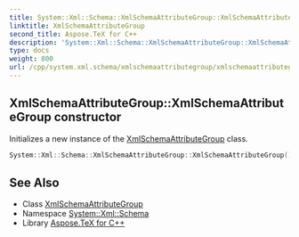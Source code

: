 ```yaml
---
title: System::Xml::Schema::XmlSchemaAttributeGroup::XmlSchemaAttributeGroup constructor
linktitle: XmlSchemaAttributeGroup
second_title: Aspose.TeX for C++
description: 'System::Xml::Schema::XmlSchemaAttributeGroup::XmlSchemaAttributeGroup constructor. Initializes a new instance of the XmlSchemaAttributeGroup class in C++.'
type: docs
weight: 800
url: /cpp/system.xml.schema/xmlschemaattributegroup/xmlschemaattributegroup/
---
```

## XmlSchemaAttributeGroup::XmlSchemaAttributeGroup constructor


Initializes a new instance of the [XmlSchemaAttributeGroup](../) class.

```cpp
System::Xml::Schema::XmlSchemaAttributeGroup::XmlSchemaAttributeGroup()
```

## See Also

* Class [XmlSchemaAttributeGroup](../)
* Namespace [System::Xml::Schema](../../)
* Library [Aspose.TeX for C++](../../../)
